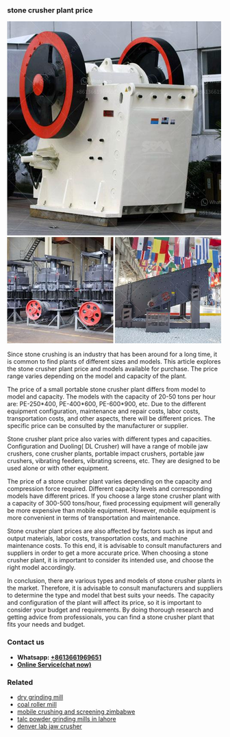 <h3>stone crusher plant price</h3><img src='1708498404.jpg' alt=''><p>Since stone crushing is an industry that has been around for a long time, it is common to find plants of different sizes and models. This article explores the stone crusher plant price and models available for purchase. The price range varies depending on the model and capacity of the plant.</p><p>The price of a small portable stone crusher plant differs from model to model and capacity. The models with the capacity of 20-50 tons per hour are: PE-250*400, PE-400*600, PE-600*900, etc. Due to the different equipment configuration, maintenance and repair costs, labor costs, transportation costs, and other aspects, there will be different prices. The specific price can be consulted by the manufacturer or supplier.</p><p>Stone crusher plant price also varies with different types and capacities. Configuration and Duoling( DL Crusher) will have a range of mobile jaw crushers, cone crusher plants, portable impact crushers, portable jaw crushers, vibrating feeders, vibrating screens, etc. They are designed to be used alone or with other equipment.</p><p>The price of a stone crusher plant varies depending on the capacity and compression force required. Different capacity levels and corresponding models have different prices. If you choose a large stone crusher plant with a capacity of 300-500 tons/hour, fixed processing equipment will generally be more expensive than mobile equipment. However, mobile equipment is more convenient in terms of transportation and maintenance.</p><p>Stone crusher plant prices are also affected by factors such as input and output materials, labor costs, transportation costs, and machine maintenance costs. To this end, it is advisable to consult manufacturers and suppliers in order to get a more accurate price. When choosing a stone crusher plant, it is important to consider its intended use, and choose the right model accordingly.</p><p>In conclusion, there are various types and models of stone crusher plants in the market. Therefore, it is advisable to consult manufacturers and suppliers to determine the type and model that best suits your needs. The capacity and configuration of the plant will affect its price, so it is important to consider your budget and requirements. By doing thorough research and getting advice from professionals, you can find a stone crusher plant that fits your needs and budget.</p><h3>Contact us</h3><ul><li><strong>Whatsapp:&nbsp;<a href="https://wa.me/8613661969651">+8613661969651</a></strong></li><li><a href="https://swt.shibang-china.com/?git&amp;zhl&amp;stone crusher plant price"><strong>Online Service(chat now)</strong></a></li></ul><h3>Related</h3><ul><li><a href='dry grinding mill.md'>dry grinding mill</a></li><li><a href='coal roller mill.md'>coal roller mill</a></li><li><a href='mobile crushing and screening zimbabwe.md'>mobile crushing and screening zimbabwe</a></li><li><a href='talc powder grinding mills in lahore.md'>talc powder grinding mills in lahore</a></li><li><a href='denver lab jaw crusher.md'>denver lab jaw crusher</a></li></ul>